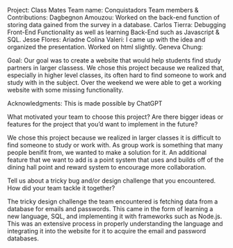 Project: Class Mates
Team name: Conquistadors
Team members & Contributions: 
Dagbegnon Amouzou: Worked on the back-end function of storing data gained from the survey in a database.
Carlos Tierra: Debugging Front-End Functionality as well as learning Back-End such as Javascript & SQL. 
Jesse Flores: 
Ariadne Colina Valeri: I came up with the idea and organized the presentation. Worked on html slightly.
Geneva Chung: 

Goal: Our goal was to create a website that would help students find study partners in larger classess. We chose this project because we realized that, especially in higher level classes, its often hard to find someone to work and study with in the subject. Over the weekend we were able to get a working website with some missing functionality.

Acknowledgments: This is made possible by ChatGPT

What motivated your team to choose this project? Are there bigger ideas or features for the project that you’d want to implement in the future?

  We chose this project because we realized in larger classes it is difficult to find someone to study or work with. As group work is something that many people    benifit from, we wanted to make a solution for it. An additional feature that we want to add is a point system that uses and builds off of the dining hall         point and reward system to encourage more collaboration.

Tell us about a tricky bug and/or design challenge that you encountered. How did your team tackle it together?

The tricky design challenge the team encountered is fetching data from a database for emails and passwords. This came in the form of learning a new language, SQL, and implementing it with frameworks such as Node.js. This was an extensive process in properly understanding the language and integrating it into the website for it to acquire the email and password databases. 





